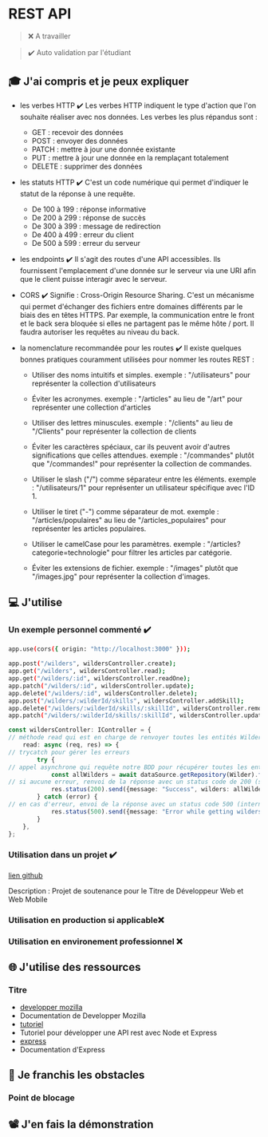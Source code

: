 # REST API

> ❌ A travailler

> ✔️ Auto validation par l'étudiant

## 🎓 J'ai compris et je peux expliquer

- les verbes HTTP ✔️
  Les verbes HTTP indiquent le type d'action que l'on souhaite réaliser avec nos données. Les verbes les plus répandus
  sont :
    * GET : recevoir des données
    * POST : envoyer des données
    * PATCH : mettre à jour une donnée existante
    * PUT : mettre à jour une donnée en la remplaçant totalement
    * DELETE : supprimer des données

- les statuts HTTP ✔️
  C'est un code numérique qui permet d'indiquer le statut de la réponse à une requête.
    * De 100 à 199 : réponse informative
    * De 200 à 299 : réponse de succès
    * De 300 à 399 : message de redirection
    * De 400 à 499 : erreur du client
    * De 500 à 599 : erreur du serveur

- les endpoints ✔️
  Il s'agit des routes d'une API accessibles. Ils fournissent l'emplacement d'une donnée sur le serveur via une URI afin
  que le client puisse interagir avec le serveur.

- CORS ✔️
  Signifie : Cross-Origin Resource Sharing. C'est un mécanisme qui permet d'échanger des fichiers entre domaines
  différents par le biais des en têtes HTTPS.
  Par exemple, la communication entre le front et le back sera bloquée si elles ne partagent pas le même hôte / port. Il
  faudra autoriser les requêtes au niveau du back.

- la nomenclature recommandée pour les routes ✔️
  Il existe quelques bonnes pratiques couramment utilisées pour nommer les routes REST :

    * Utiliser des noms intuitifs et simples.
      exemple : "/utilisateurs" pour représenter la collection d'utilisateurs

    * Éviter les acronymes.
      exemple : "/articles" au lieu de "/art" pour représenter une collection d'articles

    * Utiliser des lettres minuscules.
      exemple : "/clients" au lieu de "/Clients" pour représenter la collection de clients

    * Éviter les caractères spéciaux, car ils peuvent avoir d'autres significations que celles attendues.
      exemple : "/commandes" plutôt que "/commandes!" pour représenter la collection de commandes.

    * Utiliser le slash ("/") comme séparateur entre les éléments.
      exemple : "/utilisateurs/1" pour représenter un utilisateur spécifique avec l'ID 1.

    * Utiliser le tiret ("-") comme séparateur de mot.
      exemple : "/articles/populaires" au lieu de "/articles_populaires" pour représenter les articles populaires.

    * Utiliser le camelCase pour les paramètres.
      exemple : "/articles?categorie=technologie" pour filtrer les articles par catégorie.

    * Éviter les extensions de fichier.
      exemple : "/images" plutôt que "/images.jpg" pour représenter la collection d'images.

## 💻 J'utilise

### Un exemple personnel commenté ✔️

```sh
app.use(cors({ origin: "http://localhost:3000" }));

app.post("/wilders", wildersController.create);
app.get("/wilders", wildersController.read);
app.get("/wilders/:id", wildersController.readOne);
app.patch("/wilders/:id", wildersController.update);
app.delete("/wilders/:id", wildersController.delete);
app.post("/wilders/:wilderId/skills", wildersController.addSkill);
app.delete("/wilders/:wilderId/skills/:skillId", wildersController.removeSkill);
app.patch("/wilders/:wilderId/skills/:skillId", wildersController.updateGrade);
```

```typescript
const wildersController: IController = {
// méthode read qui est en charge de renvoyer toutes les entités Wilders de la BDD
    read: async (req, res) => {
// trycatch pour gérer les erreurs
        try {
// appel asynchrone qui requête notre BDD pour récupérer toutes les entités Wilders
            const allWilders = await dataSource.getRepository(Wilder).find();
// si aucune erreur, renvoi de la réponse avec un status code de 200 (succès) et un body JSON avec les skills
            res.status(200).send({message: "Success", wilders: allWilders});
        } catch (error) {
// en cas d'erreur, envoi de la réponse avec un status code 500 (internal server error) et un body JSON avec un message d'erreur
            res.status(500).send({message: "Error while getting wilders"});
        }
    },
};
```

### Utilisation dans un projet ✔️

[lien github](https://github.com/WildCodeSchool/alrj/blob/develop/backend/src/router.js)

Description : Projet de soutenance pour le Titre de Développeur Web et Web Mobile

### Utilisation en production si applicable❌

### Utilisation en environement professionnel ❌ 

## 🌐 J'utilise des ressources

### Titre
- [developper mozilla](https://developer.mozilla.org/en-US/docs/Learn/Server-side/Express_Nodejs/Introduction)
- Documentation de Developper Mozilla
- [tutoriel](https://www.digitalocean.com/community/tutorials/build-a-restful-api-using-node-and-express-4)
- Tutoriel pour développer une API rest avec Node et Express
- [express](https://expressjs.com/fr/starter/installing.html)
- Documentation d'Express

## 🚧 Je franchis les obstacles

### Point de blocage ️

## 📽️ J'en fais la démonstration
